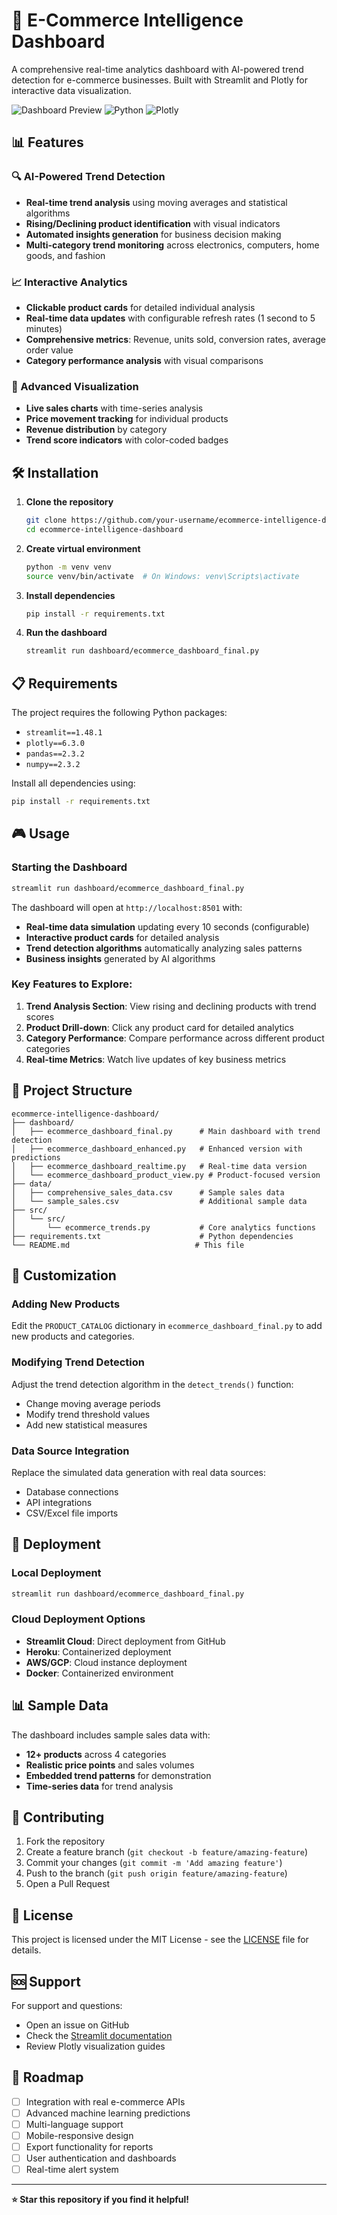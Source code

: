 # 🚀 E-Commerce Intelligence Dashboard

A comprehensive real-time analytics dashboard with AI-powered trend detection for e-commerce businesses. Built with Streamlit and Plotly for interactive data visualization.

![Dashboard Preview](https://img.shields.io/badge/Streamlit-FF4B4B?style=for-the-badge&logo=Streamlit&logoColor=white)
![Python](https://img.shields.io/badge/Python-3776AB?style=for-the-badge&logo=python&logoColor=white)
![Plotly](https://img.shields.io/badge/Plotly-3F4F75?style=for-the-badge&logo=plotly&logoColor=white)

## 📊 Features

### 🔍 AI-Powered Trend Detection
- **Real-time trend analysis** using moving averages and statistical algorithms
- **Rising/Declining product identification** with visual indicators
- **Automated insights generation** for business decision making
- **Multi-category trend monitoring** across electronics, computers, home goods, and fashion

### 📈 Interactive Analytics
- **Clickable product cards** for detailed individual analysis
- **Real-time data updates** with configurable refresh rates (1 second to 5 minutes)
- **Comprehensive metrics**: Revenue, units sold, conversion rates, average order value
- **Category performance analysis** with visual comparisons

### 🎯 Advanced Visualization
- **Live sales charts** with time-series analysis
- **Price movement tracking** for individual products
- **Revenue distribution** by category
- **Trend score indicators** with color-coded badges

## 🛠️ Installation

1. **Clone the repository**
   ```bash
   git clone https://github.com/your-username/ecommerce-intelligence-dashboard.git
   cd ecommerce-intelligence-dashboard
   ```

2. **Create virtual environment**
   ```bash
   python -m venv venv
   source venv/bin/activate  # On Windows: venv\Scripts\activate
   ```

3. **Install dependencies**
   ```bash
   pip install -r requirements.txt
   ```

4. **Run the dashboard**
   ```bash
   streamlit run dashboard/ecommerce_dashboard_final.py
   ```

## 📋 Requirements

The project requires the following Python packages:

- `streamlit==1.48.1`
- `plotly==6.3.0`
- `pandas==2.3.2`
- `numpy==2.3.2`

Install all dependencies using:
```bash
pip install -r requirements.txt
```

## 🎮 Usage

### Starting the Dashboard
```bash
streamlit run dashboard/ecommerce_dashboard_final.py
```

The dashboard will open at `http://localhost:8501` with:
- **Real-time data simulation** updating every 10 seconds (configurable)
- **Interactive product cards** for detailed analysis
- **Trend detection algorithms** automatically analyzing sales patterns
- **Business insights** generated by AI algorithms

### Key Features to Explore:

1. **Trend Analysis Section**: View rising and declining products with trend scores
2. **Product Drill-down**: Click any product card for detailed analytics
3. **Category Performance**: Compare performance across different product categories
4. **Real-time Metrics**: Watch live updates of key business metrics

## 📁 Project Structure

```
ecommerce-intelligence-dashboard/
├── dashboard/
│   ├── ecommerce_dashboard_final.py      # Main dashboard with trend detection
│   ├── ecommerce_dashboard_enhanced.py   # Enhanced version with predictions
│   ├── ecommerce_dashboard_realtime.py   # Real-time data version
│   └── ecommerce_dashboard_product_view.py # Product-focused version
├── data/
│   ├── comprehensive_sales_data.csv      # Sample sales data
│   └── sample_sales.csv                  # Additional sample data
├── src/
│   └── src/
│       └── ecommerce_trends.py           # Core analytics functions
├── requirements.txt                      # Python dependencies
└── README.md                            # This file
```

## 🔧 Customization

### Adding New Products
Edit the `PRODUCT_CATALOG` dictionary in `ecommerce_dashboard_final.py` to add new products and categories.

### Modifying Trend Detection
Adjust the trend detection algorithm in the `detect_trends()` function:
- Change moving average periods
- Modify trend threshold values
- Add new statistical measures

### Data Source Integration
Replace the simulated data generation with real data sources:
- Database connections
- API integrations
- CSV/Excel file imports

## 🚀 Deployment

### Local Deployment
```bash
streamlit run dashboard/ecommerce_dashboard_final.py
```

### Cloud Deployment Options
- **Streamlit Cloud**: Direct deployment from GitHub
- **Heroku**: Containerized deployment
- **AWS/GCP**: Cloud instance deployment
- **Docker**: Containerized environment

## 📊 Sample Data

The dashboard includes sample sales data with:
- **12+ products** across 4 categories
- **Realistic price points** and sales volumes
- **Embedded trend patterns** for demonstration
- **Time-series data** for trend analysis

## 🤝 Contributing

1. Fork the repository
2. Create a feature branch (`git checkout -b feature/amazing-feature`)
3. Commit your changes (`git commit -m 'Add amazing feature'`)
4. Push to the branch (`git push origin feature/amazing-feature`)
5. Open a Pull Request

## 📄 License

This project is licensed under the MIT License - see the [LICENSE](LICENSE) file for details.

## 🆘 Support

For support and questions:
- Open an issue on GitHub
- Check the [Streamlit documentation](https://docs.streamlit.io/)
- Review Plotly visualization guides

## 🎯 Roadmap

- [ ] Integration with real e-commerce APIs
- [ ] Advanced machine learning predictions
- [ ] Multi-language support
- [ ] Mobile-responsive design
- [ ] Export functionality for reports
- [ ] User authentication and dashboards
- [ ] Real-time alert system

---

**⭐ Star this repository if you find it helpful!**
